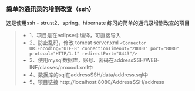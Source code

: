 ### 简单的通讯录的增删改查（ssh）
这是使用ssh - strust2、spring、hibernate 练习的简单的通讯录增删改查的项目

> * 1、项目是在eclipse中编译，可直接导入
> * 2、防止乱码，修改 tomcat server.xml `<Connector URIEncoding="UTF-8" connectionTimeout="20000" port="8080" protocol="HTTP/1.1" redirectPort="8443"/>`
> * 3、使用mysql数据库，账号、密码在addressSSH/WEB-INF/classes/proxool.xml中
> * 4、数据库的sql在addressSSH/data/address.sql中
> * 5、项目链接  http://localhost:8080/AddressSSH/address 
